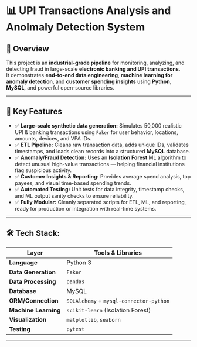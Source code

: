 # 📊 UPI Transactions Analysis and Anolmaly Detection System

## 🚀 Overview

This project is an **industrial-grade pipeline** for monitoring, analyzing, and detecting fraud in large-scale **electronic banking and UPI transactions**.  
It demonstrates **end-to-end data engineering**, **machine learning for anomaly detection**, and **customer spending insights** using **Python**, **MySQL**, and powerful open-source libraries.

---

## 🎯 **Key Features**

- ✅ **Large-scale synthetic data generation:** Simulates 50,000 realistic UPI & banking transactions using `Faker` for user behavior, locations, amounts, devices, and VPA IDs.
- ✅ **ETL Pipeline:** Cleans raw transaction data, adds unique IDs, validates timestamps, and loads clean records into a structured **MySQL** database.
- ✅ **Anomaly/Fraud Detection:** Uses an **Isolation Forest** ML algorithm to detect unusual high-value transactions — helping financial institutions flag suspicious activity.
- ✅ **Customer Insights & Reporting:** Provides average spend analysis, top payees, and visual time-based spending trends.
- ✅ **Automated Testing:** Unit tests for data integrity, timestamp checks, and ML output sanity checks to ensure reliability.
- ✅ **Fully Modular:** Cleanly separated scripts for ETL, ML, and reporting, ready for production or integration with real-time systems.

---

## 🛠️ Tech Stack:

| Layer | Tools & Libraries |
|-------|--------------------|
| **Language** | Python 3 |
| **Data Generation** | `Faker` |
| **Data Processing** | `pandas` |
| **Database** | MySQL |
| **ORM/Connection** | `SQLAlchemy` + `mysql-connector-python` |
| **Machine Learning** | `scikit-learn` (Isolation Forest) |
| **Visualization** | `matplotlib`, `seaborn` |
| **Testing** | `pytest` |

---


